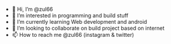 - 👋 Hi, I’m @zul66
- 👀 I’m interested in programming and build stuff
- 🌱 I’m currently learning Web development and android
- 💞️ I’m looking to collaborate on build project based on internet
- 📫 How to reach me @zul66 (instagram & twitter)

<!---
zul66/zul66 is a ✨ special ✨ repository because its `README.md` (this file) appears on your GitHub profile.
You can click the Preview link to take a look at your changes.
--->
